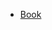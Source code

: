 - [Book](https://cloudflare-ipfs.com/ipfs/bafykbzacebcbhbvrwodwqz2hjhc2yzl2m2f22ac5xai6wbnfnmiibrxotlue2?filename=Kevin%20Lane%20Keller%2C%20Philip%20Kotler%20-%20Marketing%20Management-Pearson%20%282015%29.pdf)

